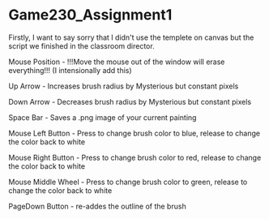 # Game230_Assignment1

Firstly, I want to say sorry that I didn't use the templete on canvas but the script we finished in the classroom director.



Mouse Position - !!!Move the mouse out of the window will erase everything!!! (I intensionally add this)

Up Arrow - Increases brush radius by Mysterious but constant pixels

Down Arrow - Decreases brush radius by Mysterious but constant pixels

Space Bar - Saves a .png image of your current painting

Mouse Left Button - Press to change brush color to blue, release to change the color back to white

Mouse Right Button - Press to change brush color to red, release to change the color back to white

Mouse Middle Wheel - Press to change brush color to green, release to change the color back to white

PageDown Button - re-addes the outline of the brush
